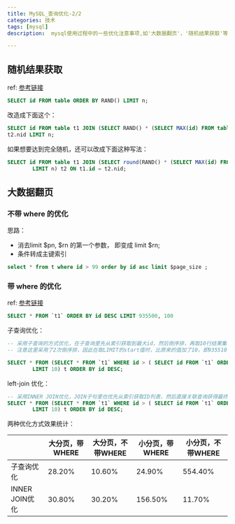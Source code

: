 ```yaml
---
title: MySQL_查询优化-2/2
categories: 技术
tags: [mysql]
description:  mysql使用过程中的一些优化注意事项,如'大数据翻页'，'随机结果获取'等

---
```


## 随机结果获取

ref: [参考链接](http://imysql.com/2014/07/04/mysql-optimization-case-rand-optimize.shtml)

```sql
SELECT id FROM table ORDER BY RAND() LIMIT n;
```

改造成下面这个：

```sql
SELECT id FROM table t1 JOIN (SELECT RAND() * (SELECT MAX(id) FROM table) AS nid) t2 ON t1.id >
t2.nid LIMIT n;
```

如果想要达到完全随机，还可以改成下面这种写法：

```sql
SELECT id FROM table t1 JOIN (SELECT round(RAND() * (SELECT MAX(id) FROM table)) AS nid FROM table
        LIMIT n) t2 ON t1.id = t2.nid;
```

## 大数据翻页

### 不带 where 的优化

思路：

- 消去limit $pn, $rn 的第一个参数， 即变成 limit $rn;
- 条件转成主键索引

```sql
select * from t where id > 99 order by id asc limit $page_size ;
```

### 带 where 的优化
ref: [参考链接](http://imysql.com/2014/07/26/mysql-optimization-case-paging-optimize.shtml)

```sql
SELECT * FROM `t1` ORDER BY id DESC LIMIT 935500, 100
```

子查询优化：
```sql
-- 采用子查询的方式优化，在子查询里先从索引获取到最大id，然后倒序排，再取10行结果集
-- 注意这里采用了2次倒序排，因此在取LIMIT的start值时，比原来的值加了10，即935510，否则结果将和原来的不一致

SELECT * FROM (SELECT * FROM `t1` WHERE id > ( SELECT id FROM `t1` ORDER BY id DESC LIMIT 935510, 1)
        LIMIT 10) t ORDER BY id DESC;
```

left-join 优化：
```sql
-- 采用INNER JOIN优化，JOIN子句里也优先从索引获取ID列表，然后直接关联查询获得最终结果，这里不需要加10
SELECT * FROM (SELECT * FROM `t1` WHERE id > ( SELECT id FROM `t1` ORDER BY id DESC LIMIT 935510, 1)
        LIMIT 10) t ORDER BY id DESC;
```

两种优化方式效果统计：

|    |大分页，带WHERE| 大分页，不带WHERE | 小分页，带WHERE | 小分页，不带WHERE  |
|----|--------------|-----|------|--------|
| 子查询优化    | 28.20% | 10.60%| 24.90% | 554.40% |
| INNER JOIN优化| 30.80% | 30.20% | 156.50%| 11.70% |

